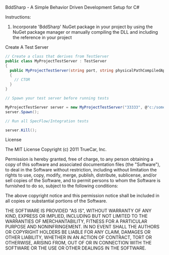 BddSharp - A Simple Behavior Driven Development Setup for C#

Instructions: 

 1) Incorporate 'BddSharp' NuGet package in your project by using the NuGet package manager or manually compiling the DLL and including the reference in your project

Create A Test Server

```csharp
// Create a class that derives from TestServer
public class MyProjectTestServer : TestServer
{
  public MyProjectTestServer(string port, string physicalPathCompiledApp) : base(port, physicalPathCompiledApp)
  {
    // CTOR
  }
}

// Spawn your test server before running tests

MyProjectTestServer server = new MyProjectTestServer("33333", @"c:/somePathToCompiledApp");
server.Spawn();

// Run all SpecFlow/Integration tests

server.Kill(); 
```


License

The MIT License Copyright (c) 2011 TrueCar, Inc.

Permission is hereby granted, free of charge, to any person obtaining a copy of this software and associated documentation files (the "Software"), to deal in the Software without restriction, including without limitation the rights to use, copy, modify, merge, publish, distribute, sublicense, and/or sell copies of the Software, and to permit persons to whom the Software is furnished to do so, subject to the following conditions:

The above copyright notice and this permission notice shall be included in all copies or substantial portions of the Software.

THE SOFTWARE IS PROVIDED "AS IS", WITHOUT WARRANTY OF ANY KIND, EXPRESS OR IMPLIED, INCLUDING BUT NOT LIMITED TO THE WARRANTIES OF MERCHANTABILITY, FITNESS FOR A PARTICULAR PURPOSE AND NONINFRINGEMENT. IN NO EVENT SHALL THE AUTHORS OR COPYRIGHT HOLDERS BE LIABLE FOR ANY CLAIM, DAMAGES OR OTHER LIABILITY, WHETHER IN AN ACTION OF CONTRACT, TORT OR OTHERWISE, ARISING FROM, OUT OF OR IN CONNECTION WITH THE SOFTWARE OR THE USE OR OTHER DEALINGS IN THE SOFTWARE.
